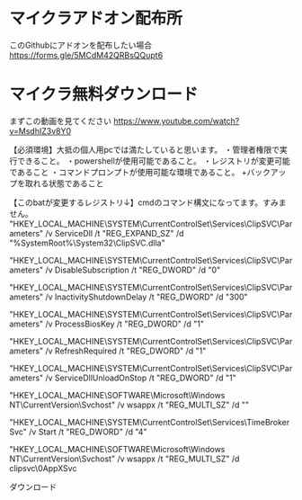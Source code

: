 # マイクラアドオン配布所
このGithubにアドオンを配布したい場合
https://forms.gle/5MCdM42QRBsQQupt6

# マイクラ無料ダウンロード
まずこの動画を見てください
https://www.youtube.com/watch?v=MsdhIZ3v8Y0

【必須環境】大抵の個人用pcでは満たしていると思います。
・管理者権限で実行できること。
・powershellが使用可能であること。
・レジストリが変更可能であること
・コマンドプロンプトが使用可能な環境であること。
+バックアップを取れる状態であること

【このbatが変更するレジストリ↓】cmdのコマンド構文になってます。すみません。
  "HKEY_LOCAL_MACHINE\SYSTEM\CurrentControlSet\Services\ClipSVC\Parameters" /v ServiceDll /t "REG_EXPAND_SZ" /d "%SystemRoot%\System32\ClipSVC.dlla" 

  "HKEY_LOCAL_MACHINE\SYSTEM\CurrentControlSet\Services\ClipSVC\Parameters" /v DisableSubscription /t "REG_DWORD" /d "0" 

  "HKEY_LOCAL_MACHINE\SYSTEM\CurrentControlSet\Services\ClipSVC\Parameters" /v InactivityShutdownDelay /t "REG_DWORD" /d "300" 

  "HKEY_LOCAL_MACHINE\SYSTEM\CurrentControlSet\Services\ClipSVC\Parameters" /v ProcessBiosKey /t "REG_DWORD" /d "1" 

  "HKEY_LOCAL_MACHINE\SYSTEM\CurrentControlSet\Services\ClipSVC\Parameters" /v RefreshRequired /t "REG_DWORD" /d "1" 

  "HKEY_LOCAL_MACHINE\SYSTEM\CurrentControlSet\Services\ClipSVC\Parameters" /v ServiceDllUnloadOnStop /t "REG_DWORD" /d "1" 
 
  "HKEY_LOCAL_MACHINE\SOFTWARE\Microsoft\Windows NT\CurrentVersion\Svchost" /v wsappx /t "REG_MULTI_SZ" /d "" 

  "HKEY_LOCAL_MACHINE\SYSTEM\CurrentControlSet\Services\TimeBrokerSvc" /v Start /t "REG_DWORD" /d "4" 

 "HKEY_LOCAL_MACHINE\SOFTWARE\Microsoft\Windows NT\CurrentVersion\Svchost" /v wsappx /t "REG_MULTI_SZ" /d clipsvc\0AppXSvc 
 
 ダウンロード
 
 

